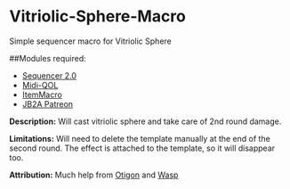 # Vitriolic-Sphere-Macro
Simple sequencer macro for Vitriolic Sphere

##Modules required: 
- [Sequencer 2.0](https://github.com/fantasycalendar/FoundryVTT-Sequencer)
- [Midi-QOL](https://gitlab.com/tposney/midi-qol)
- [ItemMacro](https://github.com/Kekilla0/Item-Macro)
- [JB2A Patreon](https://www.patreon.com/JB2A/posts)

**Description:** Will cast vitriolic sphere and take care of 2nd round damage.

**Limitations:** Will need to delete the template manually at the end of the second round. The effect is attached to the template, so it will disappear too.

**Attribution:** Much help from [Otigon](https://github.com/otigon) and [Wasp](https://github.com/fantasycalendar) 
